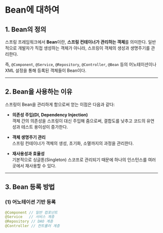 # Bean에 대하여

## 1. Bean의 정의

스프링 프레임워크에서 **Bean**이란, **스프링 컨테이너가 관리하는 객체**를 의미한다. 일반적으로 개발자가 직접 생성하는 객체가 아니라, 스프링이 객체의 생성과 생명주기를 관리한다.

즉, `@Component`, `@Service`, `@Repository`, `@Controller`, `@Bean` 등의 어노테이션이나 XML 설정을 통해 등록된 객체들이 Bean이다.

---

## 2. Bean을 사용하는 이유

스프링이 Bean을 관리하게 함으로써 얻는 이점은 다음과 같다:

- **의존성 주입(DI, Dependency Injection)**  
  객체 간의 의존성을 스프링이 대신 주입해 줌으로써, 결합도를 낮추고 코드의 유연성과 테스트 용이성이 증가한다.

- **객체 생명주기 관리**  
  스프링 컨테이너가 객체의 생성, 초기화, 소멸까지의 과정을 관리한다.

- **재사용성과 효율성**  
  기본적으로 싱글톤(Singleton) 스코프로 관리되기 때문에 하나의 인스턴스를 여러 곳에서 재사용할 수 있다.

---

## 3. Bean 등록 방법

### (1) 어노테이션 기반 등록

```java
@Component // 일반 컴포넌트
@Service   // 서비스 계층
@Repository // DAO 계층
@Controller // 컨트롤러 계층
```
